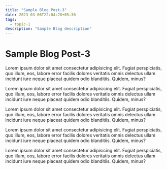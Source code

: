 ```yaml
---
title: "Sample Blog Post-3"
date: 2023-03-06T22:04:28+05:30
tags:
  - topic-1
description: "Sample Blog description"
---
```

# Sample Blog Post-3


Lorem ipsum dolor sit amet consectetur adipisicing elit. Fugiat perspiciatis, quo illum, eos, labore error facilis dolores veritatis omnis delectus ullam incidunt iure neque placeat quidem odio blanditiis. Quidem, minus?

Lorem ipsum dolor sit amet consectetur adipisicing elit. Fugiat perspiciatis, quo illum, eos, labore error facilis dolores veritatis omnis delectus ullam incidunt iure neque placeat quidem odio blanditiis. Quidem, minus?

Lorem ipsum dolor sit amet consectetur adipisicing elit. Fugiat perspiciatis, quo illum, eos, labore error facilis dolores veritatis omnis delectus ullam incidunt iure neque placeat quidem odio blanditiis. Quidem, minus?

Lorem ipsum dolor sit amet consectetur adipisicing elit. Fugiat perspiciatis, quo illum, eos, labore error facilis dolores veritatis omnis delectus ullam incidunt iure neque placeat quidem odio blanditiis. Quidem, minus?

Lorem ipsum dolor sit amet consectetur adipisicing elit. Fugiat perspiciatis, quo illum, eos, labore error facilis dolores veritatis omnis delectus ullam incidunt iure neque placeat quidem odio blanditiis. Quidem, minus?